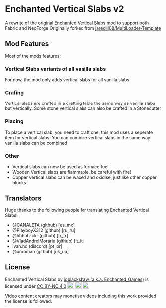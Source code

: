 # Enchanted Vertical Slabs v2
A rewrite of the original [Enchanted Vertical Slabs](https://github.com/Enchanted-Games/vertical-slabs) mod to support both Fabric and NeoForge
Originally forked from [jaredlll08/MultiLoader-Template](https://github.com/jaredlll08/MultiLoader-Template)

## Mod Features
Most of the mods features:

### Vertical Slabs variants of all vanilla slabs
For now, the mod only adds vertical slabs for all vanilla slabs

### Crafing
Vertical slabs are crafted in a crafting table the same way as vanilla slabs but vertically.
Some stone vertical slabs can also be crafted in a Stonecutter

### Placing
To place a vertical slab, you need to craft one, this mod uses a seperate item for vertical slabs. You can combine vertical slabs in the same way vanilla slabs can be combined

### Other
- Vertical slabs can now be used as furnace fuel
- Wooden Vertical slabs are flammable, be careful with fire!
- Copper vertical slabs can be waxed and oxidise, just like other copper blocks

## Translators
Huge thanks to the following people for translating Enchanted Vertical Slabs!
- @CANALETA (github) [es_mx]
- @PlayboyX312 (github) [ru_ru]
- @hhhhh-ckr (github) [tr_tr]
- @VladAndreiMorariu (github) [it_it]
- ivan.hd (discord) [pt_br]
- @unroman (github) [uk_ua]

## License
<p xmlns:cc="http://creativecommons.org/ns#" >Enchanted Vertical Slabs by <a rel="cc:attributionURL dct:creator" property="cc:attributionName" href="https://enchanted.games">ioblackshaw (a.k.a. Enchanted_Games)</a> is licensed under <a href="http://creativecommons.org/licenses/by-nc/4.0/?ref=chooser-v1" target="_blank" rel="license noopener noreferrer" style="display:inline-block;">CC BY-NC 4.0<img style="height:22px!important;margin-left:3px;vertical-align:text-bottom;" src="https://mirrors.creativecommons.org/presskit/icons/cc.svg?ref=chooser-v1"><img style="height:22px!important;margin-left:3px;vertical-align:text-bottom;" src="https://mirrors.creativecommons.org/presskit/icons/by.svg?ref=chooser-v1"><img style="height:22px!important;margin-left:3px;vertical-align:text-bottom;" src="https://mirrors.creativecommons.org/presskit/icons/nc.svg?ref=chooser-v1"></a></p> 
Video content creators may monetise videos including this work provided the license is followed.
